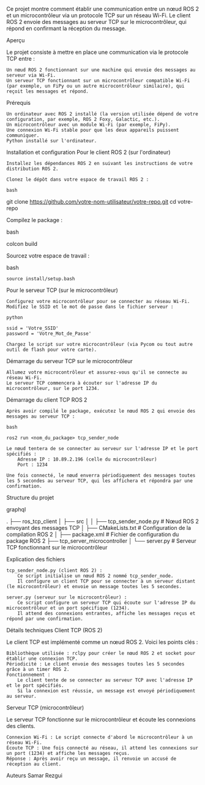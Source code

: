 Ce projet montre comment établir une communication entre un nœud ROS 2 et un microcontrôleur via un protocole TCP sur un réseau Wi-Fi. Le client ROS 2 envoie des messages au serveur TCP sur le microcontrôleur, qui répond en confirmant la réception du message.


Aperçu

Le projet consiste à mettre en place une communication via le protocole TCP entre :

    Un nœud ROS 2 fonctionnant sur une machine qui envoie des messages au serveur via Wi-Fi.
    Un serveur TCP fonctionnant sur un microcontrôleur compatible Wi-Fi (par exemple, un FiPy ou un autre microcontrôleur similaire), qui reçoit les messages et répond.

Prérequis

    Un ordinateur avec ROS 2 installé (la version utilisée dépend de votre configuration, par exemple, ROS 2 Foxy, Galactic, etc.).
    Un microcontrôleur avec un module Wi-Fi (par exemple, FiPy).
    Une connexion Wi-Fi stable pour que les deux appareils puissent communiquer.
    Python installé sur l'ordinateur.

Installation et configuration
Pour le client ROS 2 (sur l'ordinateur)

    Installez les dépendances ROS 2 en suivant les instructions de votre distribution ROS 2.

    Clonez le dépôt dans votre espace de travail ROS 2 :

    bash

git clone https://github.com/votre-nom-utilisateur/votre-repo.git
cd votre-repo

Compilez le package :

bash

colcon build

Sourcez votre espace de travail :

bash

    source install/setup.bash

Pour le serveur TCP (sur le microcontrôleur)

    Configurez votre microcontrôleur pour se connecter au réseau Wi-Fi. Modifiez le SSID et le mot de passe dans le fichier serveur :

    python

    ssid = 'Votre_SSID'
    password = 'Votre_Mot_de_Passe'

    Chargez le script sur votre microcontrôleur (via Pycom ou tout autre outil de flash pour votre carte).

Démarrage du serveur TCP sur le microcontrôleur

    Allumez votre microcontrôleur et assurez-vous qu'il se connecte au réseau Wi-Fi.
    Le serveur TCP commencera à écouter sur l'adresse IP du microcontrôleur, sur le port 1234.

Démarrage du client TCP ROS 2

    Après avoir compilé le package, exécutez le nœud ROS 2 qui envoie des messages au serveur TCP :

    bash

    ros2 run <nom_du_package> tcp_sender_node

    Le nœud tentera de se connecter au serveur sur l'adresse IP et le port spécifiés :
        Adresse IP : 10.89.2.196 (celle du microcontrôleur)
        Port : 1234

    Une fois connecté, le nœud enverra périodiquement des messages toutes les 5 secondes au serveur TCP, qui les affichera et répondra par une confirmation.

Structure du projet

graphql

.
├── ros_tcp_client
│   ├── src
│   │   ├── tcp_sender_node.py  # Nœud ROS 2 envoyant des messages TCP
│   ├── CMakeLists.txt          # Configuration de la compilation ROS 2
│   ├── package.xml             # Fichier de configuration du package ROS 2
├── tcp_server_microcontroller
│   └── server.py               # Serveur TCP fonctionnant sur le microcontrôleur

Explication des fichiers

    tcp_sender_node.py (client ROS 2) :
        Ce script initialise un nœud ROS 2 nommé tcp_sender_node.
        Il configure un client TCP pour se connecter à un serveur distant (le microcontrôleur) et envoie un message toutes les 5 secondes.

    server.py (serveur sur le microcontrôleur) :
        Ce script configure un serveur TCP qui écoute sur l'adresse IP du microcontrôleur et un port spécifique (1234).
        Il attend des connexions entrantes, affiche les messages reçus et répond par une confirmation.

Détails techniques
Client TCP (ROS 2)

Le client TCP est implémenté comme un nœud ROS 2. Voici les points clés :

    Bibliothèque utilisée : rclpy pour créer le nœud ROS 2 et socket pour établir une connexion TCP.
    Périodicité : Le client envoie des messages toutes les 5 secondes grâce à un timer ROS 2.
    Fonctionnement :
        Le client tente de se connecter au serveur TCP avec l'adresse IP et le port spécifiés.
        Si la connexion est réussie, un message est envoyé périodiquement au serveur.

Serveur TCP (microcontrôleur)

Le serveur TCP fonctionne sur le microcontrôleur et écoute les connexions des clients.

    Connexion Wi-Fi : Le script connecte d'abord le microcontrôleur à un réseau Wi-Fi.
    Écoute TCP : Une fois connecté au réseau, il attend les connexions sur un port (1234) et affiche les messages reçus.
    Réponse : Après avoir reçu un message, il renvoie un accusé de réception au client.

Auteurs
Samar Rezgui
